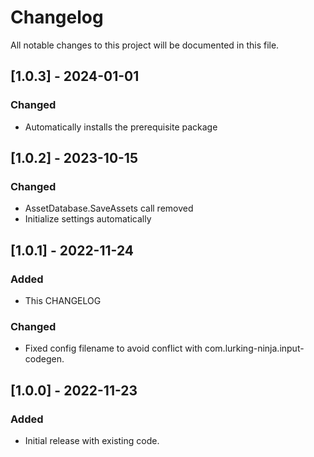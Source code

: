 # Changelog
All notable changes to this project will be documented in this file.

## [1.0.3] - 2024-01-01
### Changed
- Automatically installs the prerequisite package

## [1.0.2] - 2023-10-15
### Changed
- AssetDatabase.SaveAssets call removed
- Initialize settings automatically

## [1.0.1] - 2022-11-24
### Added
- This CHANGELOG
### Changed
- Fixed config filename to avoid conflict with com.lurking-ninja.input-codegen.

## [1.0.0] - 2022-11-23
### Added
- Initial release with existing code.